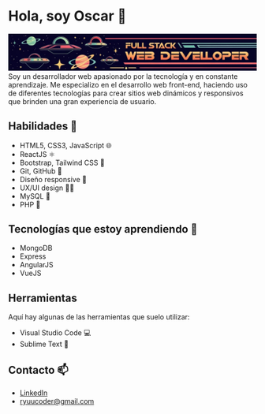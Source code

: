 # Hola, soy Oscar 👋
![Banner](Banner.jpg)
Soy un desarrollador web apasionado por la tecnología y en constante aprendizaje. Me especializo en el desarrollo web front-end, haciendo uso de diferentes tecnologías para crear sitios web dinámicos y responsivos que brinden una gran experiencia de usuario. 

## Habilidades 🚀
- HTML5, CSS3, JavaScript 🌐
- ReactJS ⚛️
- Bootstrap, Tailwind CSS 🎨
- Git, GitHub 🐙
- Diseño responsive 📱
- UX/UI design 🎨💡
- MySQL 💾
- PHP 🐘

## Tecnologías que estoy aprendiendo 🌱

- MongoDB
- Express
- AngularJS
- VueJS

## Herramientas

Aquí hay algunas de las herramientas que suelo utilizar:

- Visual Studio Code 💻
- Sublime Text 📝

## Contacto 📫
- [LinkedIn](https://www.linkedin.com/in/oscar-laro/)
- ryuucoder@gmail.com
